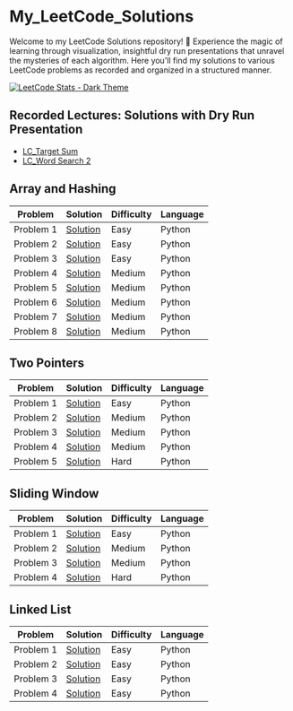 # My_LeetCode_Solutions

Welcome to my LeetCode Solutions repository! 🚀 Experience the magic of learning through visualization, insightful dry run presentations that unravel the mysteries of each algorithm. Here you'll find my solutions to various LeetCode problems as recorded and organized in a structured manner.

[![LeetCode Stats - Dark Theme](https://leetcard.jacoblin.cool/alyza23?theme=unicorn)](https://leetcode.com/u/alyza23/)


## Recorded Lectures: Solutions with Dry Run Presentation  

- [LC_Target Sum](https://youtu.be/GMF2KhwG_w0?si=0SfY055FyNZvkNv8)
- [LC_Word Search 2](https://youtu.be/x7A0Mu-4ZOg?si=G3iTDcJG38-wq6MI)
 

## Array and Hashing

| Problem | Solution | Difficulty | Language |
|---------|----------|------------|----------|
| Problem 1 | [Solution](https://github.com/aleeza23/Python_Code/tree/master/0217-contains-duplicate) | Easy | Python |
| Problem 2 | [Solution](https://github.com/aleeza23/Python_Code/tree/master/0242-valid-anagram) | Easy | Python |
| Problem 3 | [Solution](https://github.com/aleeza23/Python_Code/tree/master/0001-two-sum) | Easy | Python |
| Problem 4 | [Solution](https://github.com/aleeza23/Python_Code/tree/master/0049-group-anagrams) | Medium | Python |
| Problem 5 | [Solution](https://github.com/aleeza23/Python_Code/tree/master/0347-top-k-frequent-elements) | Medium | Python |
| Problem 6 | [Solution](https://github.com/aleeza23/Python_Code/tree/master/0238-product-of-array-except-self) | Medium | Python |
| Problem 7 | [Solution](https://github.com/aleeza23/Python_Code/tree/master/0036-valid-sudoku) | Medium | Python |
| Problem 8 | [Solution](https://github.com/aleeza23/Python_Code/tree/master/0128-longest-consecutive-sequence) | Medium | Python |

## Two Pointers 

| Problem | Solution | Difficulty | Language |
|---------|----------|------------|----------|
| Problem 1 | [Solution](https://github.com/aleeza23/Python_Code/tree/master/0125-valid-palindrome) | Easy | Python |
| Problem 2 | [Solution](https://github.com/aleeza23/Python_Code/tree/master/0167-two-sum-ii-input-array-is-sorted) | Medium | Python |
| Problem 3 | [Solution](https://github.com/aleeza23/Python_Code/tree/master/0015-3sum) | Medium | Python |
| Problem 4 | [Solution](https://github.com/aleeza23/Python_Code/tree/master/0011-container-with-most-water) | Medium | Python |
| Problem 5 | [Solution](https://github.com/aleeza23/Python_Code/tree/master/0042-trapping-rain-water) | Hard | Python |

## Sliding Window 

| Problem | Solution | Difficulty | Language |
|---------|----------|------------|----------|
| Problem 1 | [Solution](https://github.com/aleeza23/Python_Code/tree/master/0121-best-time-to-buy-and-sell-stock) | Easy | Python |
| Problem 2 | [Solution](https://github.com/aleeza23/Python_Code/tree/master/0003-longest-substring-without-repeating-characters) | Medium | Python |
| Problem 3 | [Solution](https://github.com/aleeza23/Python_Code/tree/master/0567-permutation-in-string) | Medium | Python |
| Problem 4 | [Solution](https://github.com/aleeza23/Python_Code/tree/master/0239-sliding-window-maximum) | Hard | Python |

## Linked List

| Problem | Solution | Difficulty | Language |
|---------|----------|------------|----------|
| Problem 1 | [Solution](https://github.com/aleeza23/Python_Code/tree/master/0083-remove-duplicates-from-sorted-list) | Easy | Python |
| Problem 2 | [Solution](https://github.com/aleeza23/Python_Code/tree/master/0206-reverse-linked-list) | Easy | Python |
| Problem 3 | [Solution](https://github.com/aleeza23/Python_Code/tree/master/0203-remove-linked-list-elements) | Easy | Python |
| Problem 4 | [Solution](https://github.com/aleeza23/Python_Code/tree/master/0234-palindrome-linked-list) | Easy | Python |



























